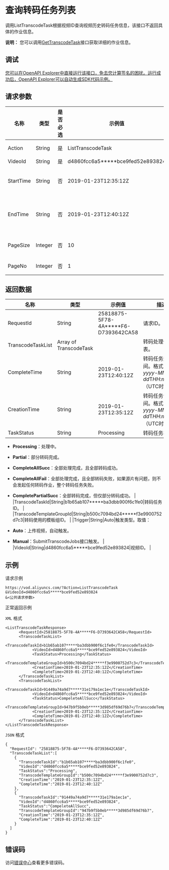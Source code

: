# 查询转码任务列表

调用ListTranscodeTask根据视频ID查询视频历史转码任务信息，该接口不返回具体的作业信息。

**说明：** 您可以调用[GetTranscodeTask](~~109121~~)接口获取详细的作业信息。

## 调试

[您可以在OpenAPI Explorer中直接运行该接口，免去您计算签名的困扰。运行成功后，OpenAPI Explorer可以自动生成SDK代码示例。](https://api.aliyun.com/#product=vod&api=ListTranscodeTask&type=RPC&version=2017-03-21)

## 请求参数

|名称|类型|是否必选|示例值|描述|
|--|--|----|---|--|
|Action|String|是|ListTranscodeTask|系统规定参数。取值：**ListTranscodeTask**。 |
|VideoId|String|是|d4860fcc6a5\*\*\*\*\*bce9fed52e893824|视频ID。 |
|StartTime|String|否|2019-01-23T12:35:12Z|开始时间。格式为：*yyyy-MM-dd*T*HH:mm:ss*Z（UTC时间）。 |
|EndTime|String|否|2019-01-23T12:40:12Z|结束时间（需晚于开始时间）。格式为：*yyyy-MM-dd*T*HH:mm:ss*Z（UTC时间）。 |
|PageSize|Integer|否|10|查询页数据大小。最大值为**50**，默认值为**10**。 |
|PageNo|Integer|否|1|查询数据的当前页码。默认值为**1**。 |

## 返回数据

|名称|类型|示例值|描述|
|--|--|---|--|
|RequestId|String|25818875-5F78-4A\*\*\*\*\*F6-D7393642CA58|请求ID。 |
|TranscodeTaskList|Array of TranscodeTask| |转码处理信息列表。 |
|CompleteTime|String|2019-01-23T12:40:12Z|转码任务完成时间。格式为：*yyyy-MM-dd*T*HH:mm:ss*Z（UTC时间）。 |
|CreationTime|String|2019-01-23T12:35:12Z|转码任务创建时间。格式为：*yyyy-MM-dd*T*HH:mm:ss*Z（UTC时间）。 |
|TaskStatus|String|Processing|转码任务状态。

 -   **Processing**：处理中。
-   **Partial**：部分转码完成。
-   **CompleteAllSucc**：全部处理完成，且全部转码成功。
-   **CompleteAllFail**：全部处理完成，且全部转码失败，如果源片有问题，则不会发起任何转码作业，整个转码任务失败。
-   **CompletePartialSucc**：全部转码完成，但仅部分转码成功。 |
|TranscodeTaskId|String|b1b65ab107\*\*\*\*\*ba3dbb900f6c1fe0|转码任务ID。 |
|TranscodeTemplateGroupId|String|b500c7094bd24\*\*\*\*\*f3e9900752d7c3|转码使用的模板组ID。 |
|Trigger|String|Auto|触发类型。取值：

 -   **Auto**：上传视频，自动触发。
-   **Manual**：SubmitTranscodeJobs接口触发。 |
|VideoId|String|d4860fcc6a5\*\*\*\*\*bce9fed52e893824|视频ID。 |

## 示例

请求示例

```
https://vod.aliyuncs.com/?Action=ListTranscodeTask
&VideoId=d4860fcc6a5*****bce9fed52e893824
&<公共请求参数>
```

正常返回示例

`XML` 格式

```
<ListTranscodeTaskResponse>
      <RequestId>25818875-5F78-4A*****F6-D7393642CA58</RequestId>
	  <TranscodeTaskList>
		    <TranscodeTaskId>b1b65ab107*****ba3dbb900f6c1fe0</TranscodeTaskId>
		    <VideoId>d4860fcc6a5*****bce9fed52e893824</VideoId>
		    <TaskStatus>Processing</TaskStatus>
		    <TranscodeTemplateGroupId>b500c7094bd24*****f3e9900752d7c3</TranscodeTemplateGroupId>
		    <CreationTime>2019-01-23T12:35:12Z</CreationTime>
		    <CompleteTime>2019-01-23T12:40:12Z</CompleteTime>
	  </TranscodeTaskList>
	  <TranscodeTaskList>
		    <TranscodeTaskId>91449a74a9d7*****31e179a1ec1e</TranscodeTaskId>
		    <VideoId>d4860fcc6a5*****bce9fed52e893824</VideoId>
		    <TaskStatus>CompeleteAllSucc</TaskStatus>
		    <TranscodeTemplateGroupId>947b9f5b0eb*****3d985df69d76b7</TranscodeTemplateGroupId>
		    <CreationTime>2019-01-23T12:35:12Z</CreationTime>
		    <CompleteTime>2019-01-23T12:40:12Z</CompleteTime>
	  </TranscodeTaskList>
</ListTranscodeTaskResponse>
```

`JSON` 格式

```
{
  "RequestId": "25818875-5F78-4A*****F6-D7393642CA58",
  "TranscodeTaskList":[
    {
      "TranscodeTaskId":"b1b65ab107*****ba3dbb900f6c1fe0",
      "VideoId":"d4860fcc6a5*****bce9fed52e893824",
      "TaskStatus":"Processing",
      "TranscodeTemplateGroupId":"b500c7094bd24*****f3e9900752d7c3",
      "CreationTime":"2019-01-23T12:35:12Z",
      "CompleteTime":"2019-01-23T12:40:12Z"
    },
    {
      "TranscodeTaskId":"91449a74a9d7*****31e179a1ec1e",
      "VideoId":"d4860fcc6a5*****bce9fed52e893824",
      "TaskStatus":"CompeleteAllSucc",
      "TranscodeTemplateGroupId":"947b9f5b0eb*****3d985df69d76b7",
      "CreationTime":"2019-01-23T12:35:12Z",
      "CompleteTime":"2019-01-23T12:40:12Z"
    }
  ]
}
```

## 错误码

访问[错误中心](https://error-center.aliyun.com/status/product/vod)查看更多错误码。

